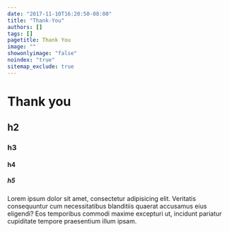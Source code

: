 ```yaml
---
date: "2017-11-10T16:20:50-08:00"
title: "Thank-You"
authors: []
tags: []
pagetitle: Thank You
image: ""
showonlyimage: "false"
noindex: "true"
sitemap_exclude: true
---
```



# Thank you

## h2

### h3

#### h4

##### h5

Lorem ipsum dolor sit amet, consectetur adipisicing elit. Veritatis consequuntur cum necessitatibus blanditiis quaerat accusamus eius eligendi? Eos temporibus commodi maxime excepturi ut, incidunt pariatur cupiditate tempore praesentium illum ipsam.
